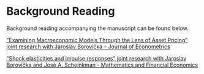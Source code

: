 # Background Reading
Background reading accompanying the manuscript can be found below.  
  
["Examining Macroeconomic Models Through the Lens of Asset Pricing” joint research with Jaroslav Borovička – Journal of Econometrics](https://larspeterhansen.org/wp-content/uploads/2016/10/Examining-Macroeconomic-Models-through-the-Lens-of-Asset-Pricing.pdf) 

["Shock elasticities and impulse responses" joint research with Jaroslav Borovička and José A. Scheinkman - Mathematics and Financial Economics](https://link.springer.com/article/10.1007/s11579-014-0122-4)